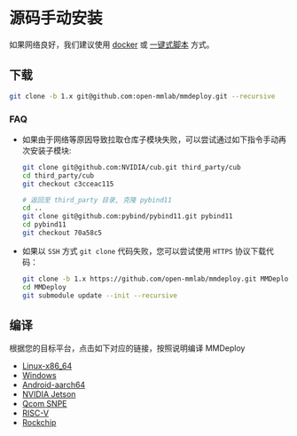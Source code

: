 # 源码手动安装

如果网络良好，我们建议使用 [docker](build_from_docker.md) 或 [一键式脚本](build_from_script.md) 方式。

## 下载

```bash
git clone -b 1.x git@github.com:open-mmlab/mmdeploy.git --recursive
```

### FAQ

- 如果由于网络等原因导致拉取仓库子模块失败，可以尝试通过如下指令手动再次安装子模块:

  ```bash
  git clone git@github.com:NVIDIA/cub.git third_party/cub
  cd third_party/cub
  git checkout c3cceac115

  # 返回至 third_party 目录, 克隆 pybind11
  cd ..
  git clone git@github.com:pybind/pybind11.git pybind11
  cd pybind11
  git checkout 70a58c5
  ```

- 如果以 `SSH` 方式 `git clone` 代码失败，您可以尝试使用 `HTTPS` 协议下载代码：

  ```bash
  git clone -b 1.x https://github.com/open-mmlab/mmdeploy.git MMDeploy
  cd MMDeploy
  git submodule update --init --recursive
  ```

## 编译

根据您的目标平台，点击如下对应的链接，按照说明编译 MMDeploy

- [Linux-x86_64](linux-x86_64.md)
- [Windows](windows.md)
- [Android-aarch64](android.md)
- [NVIDIA Jetson](jetsons.md)
- [Qcom SNPE](snpe.md)
- [RISC-V](riscv.md)
- [Rockchip](rockchip.md)

